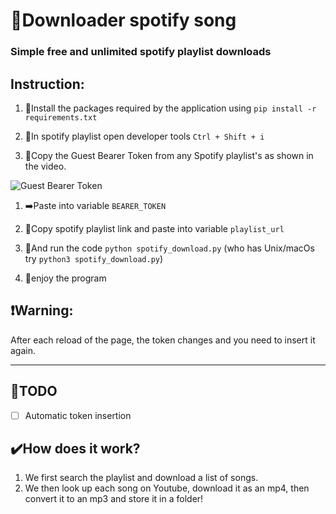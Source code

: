 # :musical_note:**Downloader spotify song**

### Simple free and unlimited spotify playlist downloads ###

## Instruction:

1. :open_file_folder:Install the packages required by the application using ```pip install -r requirements.txt```

2. :wrench:In spotify playlist open developer tools `Ctrl + Shift + i`

3. :key:Copy the Guest Bearer Token from any Spotify playlist's as shown in the video.

![Guest Bearer Token](token_baerer.gif)

1. :arrow_right:Paste into variable `BEARER_TOKEN `

2. :link:Copy spotify playlist link and paste into variable `playlist_url`

3. :running:And run the code `python spotify_download.py` (who has Unix/macOs try `python3 spotify_download.py`)

4. :tada:enjoy the program

## :exclamation:**Warning**: 
After each reload of the page, the token changes and you need to insert it again.

---
## :bell:TODO

- [ ] Automatic token insertion

## :heavy_check_mark:How does it work?

1. We first search the playlist and download a list of songs.
2. We then look up each song on Youtube, download it as an mp4, then convert it to an mp3 and store it in a folder!
